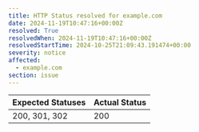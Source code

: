 ```yaml
---
title: HTTP Status resolved for example.com
date: 2024-11-19T10:47:16+00:00Z
resolved: True
resolvedWhen: 2024-11-19T10:47:16+00:00Z
resolvedStartTime: 2024-10-25T21:09:43.191474+00:00
severity: notice
affected:
  - example.com
section: issue
---
```


| Expected Statuses | Actual Status  |
|-------------------|----------------|
| 200, 301, 302 | 200 |
